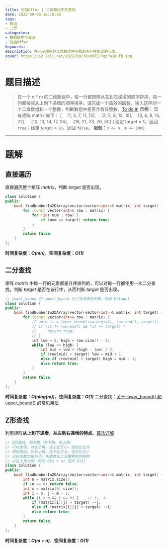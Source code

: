 ```yaml
---
title: 剑指Offer | 二位数组中的查找
date: 2022-09-06 16:10:36
tags:
- 数组
- 二分
categories:
- 数据结构与算法
- 剑指Offer
keywords:
description: 在一定顺序的二维数组中查找是否存在指定的元素。
cover: https://s2.loli.net/2022/09/30/m97ZJYgzPa1WufH.jpg
---
```

# 题目描述
> 在一个 n * m 的二维数组中，每一行都按照从左到右递增的顺序排序，每一列都按照从上到下递增的顺序排序。请完成一个高效的函数，输入这样的一个二维数组和一个整数，判断数组中是否含有该整数。[To do it!](https://leetcode.cn/problems/er-wei-shu-zu-zhong-de-cha-zhao-lcof/)
> **示例：**
> 现有矩阵 matrix 如下：
> [
> &emsp;[1,   4,  7, 11, 15],
> &emsp;[2,   5,  8, 12, 19],
> &emsp;[3,   6,  9, 16, 22],
> &emsp;[10, 13, 14, 17, 24],
> &emsp;[18, 21, 23, 26, 30]
> ]
> 给定 target = `5`，返回 `true`；给定 target = `20`，返回 `false`。
> **限制：**`0 <= n, m <= 1000`

---

# 题解
## 直接遍历
直接遍历整个矩阵 *matrix*，判断 *target* 是否出现。
```c++
class Solution {
public:
    bool findNumberIn2DArray(vector<vector<int>>& matrix, int target) {
        for (const vector<int>& row : matrix) {
            for (int num : row) {
                if (num == target) return true;
            }
        }
        return false;
    }
};
```
**时间复杂度：_O(mn)_**，**空间复杂度：_O(1)_**

## 二分查找
矩阵 *matrix* 中每一行的元素都是升序排列的，可以对每一行都使用一次二分查找，判断 *target* 是否在该行中，从而判断 *target* 是否出现。
```c++
// lower_bound 和 upper_bound 为二分法查找元素，时间 O(logn)
class Solution {
public:
    bool findNumberIn2DArray(vector<vector<int>>& matrix, int target) {
        for (const vector<int>& row : matrix) {
            // auto it = lower_bound(row.begin(), row.end(), target);
            // if (it != row.end() && *it == target) {
            //     return true;
            // }
            int low = 0, high = row.size() - 1;
            while (low <= high) {
                int mid = low + (high - low) / 2;
                if (row[mid] < target) low = mid + 1;
                else if (row[mid] > target) high = mid - 1;
                else return true;
            }
        }
        return false;
    }
};
```
**时间复杂度：_O(nlog(m))_**，**空间复杂度：_O(1)_**
二分查找：[关于 lower_bound() 和 upper_bound() 的常见用法](https://blog.csdn.net/qq_40160605/article/details/80150252)

## Z形查找
利用矩阵**从上到下递增，从左到右递增的特点**。[算法详解](https://leetcode.cn/problems/er-wei-shu-zu-zhong-de-cha-zhao-lcof/solution/mian-shi-ti-04-er-wei-shu-zu-zhong-de-cha-zhao-zuo/)
```C++
// Z形查找、标志数（左下角、右上角）
// 可以发现，对左下角，往上比它小，往右比它大
// 同样类似，对右上角，往下比它大，往左比它小
// 以标志数为根节点，构成类似二叉搜索树的结构
// 以右上角为例，时间 O(m + n) 空间 O(1)
class Solution {
public:
    bool findNumberIn2DArray(vector<vector<int>>& matrix, int target) {
        int n = matrix.size();
        if (n == 0) return false;
        int m = matrix[0].size();
        int i = 0, j = m - 1;
        while (i < n && j >= 0) {    // i+, j-
            if (matrix[i][j] > target) --j;
            else if (matrix[i][j] < target) ++i;
            else return true;
        }
        return false;
    }
};
```
**时间复杂度：_O(m + n)_**，**空间复杂度：_O(1)_**
